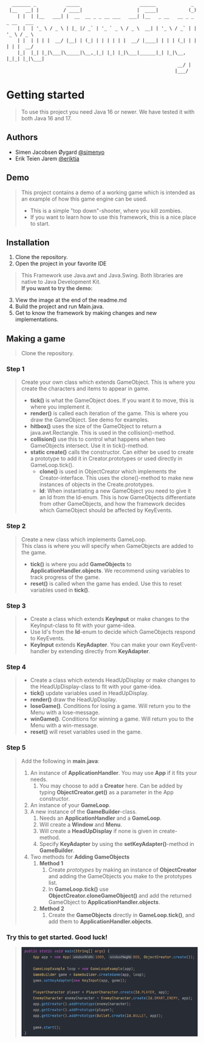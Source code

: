 ````
  _______ _           _____                      ______             _            
 |__   __| |         / ____|                    |  ____|           (_)           
    | |  | |__   ___| |  __  __ _ _ __ ___   ___| |__   _ __   __ _ _ _ __   ___ 
    | |  | '_ \ / _ \ | |_ |/ _` | '_ ` _ \ / _ \  __| | '_ \ / _` | | '_ \ / _ \
    | |  | | | |  __/ |__| | (_| | | | | | |  __/ |____| | | | (_| | | | | |  __/
    |_|  |_| |_|\___|\_____|\__,_|_| |_| |_|\___|______|_| |_|\__, |_|_| |_|\___|
                                                               __/ |             
                                                              |___/              
````

# Getting started
>To use this project you need Java 16 or newer.
>We have tested it with both Java 16 and 17.

## Authors
- Simen Jacobsen Øygard [@simenyo](https://www.github.com/simenyo)
- Erik Teien Jarem [@eriktja](https://www.github.com/eriktja)

## Demo
> This project contains a demo of a working game which is intended as an example of how this game engine can be used. 
> - This is a simple "top down"-shooter, where you kill zombies.
> - If  you want to learn how to use this framework, this is a nice place to start.

## Installation
1. Clone the repository.
2. Open the project in your favorite IDE
>This Framework use Java.awt and Java.Swing. Both libraries are native to Java Development Kit. 
> <br>__If you want to try the demo:__
3. View the image at the end of the readme.md
4. Build the project and run Main.java.
5. Get to know the framework by making changes and new implementations.


## Making a game

> Clone the repository.

### Step 1
>Create your own class which extends GameObject. This is where you create the characters and items to appear in game.
>   - __tick()__ is what the GameObject does. If you want it to move, this is where you implement it.
>   - __render()__ is called each iteration of the game. This is where you draw the GameObject. See demo for examples.
>   - __hitbox()__ uses the size of the GameObject to return a java.awt.Rectangle. This is used in the collision()-method.
>   - __collision()__ use this to control what happens when two GameObjects intersect. Use it in tick()-method.
>   - __static create()__ calls the constructor. Can either be used to create a prototype to add it in Creator.prototypes or used directly in GameLoop.tick().
>       - __clone()__ is used in ObjectCreator which implements the Creator-interface. This uses the clone()-method to make new instances of objects in the Create.prototypes.
>       - __Id__: When instantiating a new GameObject you need to give it an Id from the Id-enum. This is how GameObjects differentiate from other GameObjects, and how the framework decides which GameObject should be affected by KeyEvents. 
### Step 2
> Create a new class which implements GameLoop. <br>This class is where you will specify when GameObjects are added to the game.
> - __tick()__ is where you add __GameObjects__ to __ApplicationHandler.objects__. We recommend using variables to track progress of the game.
> - __reset()__ is called when the game has ended. Use this to reset variables used in __tick()__.
### Step 3
> - Create a class which extends __KeyInput__ or make changes to the KeyInput-class to fit with your game-idea.
> - Use Id's from the __Id__-enum to decide which GameObjects respond to KeyEvents. 
> - __KeyInput__ extends __KeyAdapter__. You can make your own KeyEvent-handler by extending directly from __KeyAdapter__.
### Step 4
> - Create a class which extends HeadUpDisplay or make changes to the HeadUpDisplay-class to fit with your game-idea.
> - __tick()__ update variables used in HeadUpDisplay.
> - __render()__ draw the HeadUpDisplay.
> - __loseGame()__. Conditions for losing a game. Will return you to the Menu with a lose-message.
> - __winGame()__. Conditions for winning a game. Will return you to the Menu with a win-message.
> - __reset()__ will reset variables used in the game. 
### Step 5
> Add the following in __main.java__:
> 1. An instance of __ApplicationHandler__. You may use __App__ if it fits your needs. 
>    1. You may choose to add a __Creator__ here. Can be added by typing __ObjectCreator.get()__ as a parameter in the App constructor.
> 2. An instance of your __GameLoop__.
> 3. A new instance of the __GameBuilder__-class. 
>    1. Needs an __ApplicationHandler__ and a __GameLoop__.
>    2. Will create a __Window__ and __Menu__.
>    3. Will create a __HeadUpDisplay__ if none is given in create-method. 
>    4. Specify __KeyAdapter__ by using the __setKeyAdapter()__-method in __GameBuilder__.
> 4. Two methods for __Adding GameObjects__
>    1. __Method 1__
>       1. Create _prototypes_ by making an instance of __ObjectCreator__ and adding the GameObjects you make to the prototypes list.
>       2. In __GameLoop.tick()__ use __ObjectCreator.cloneGameObject()__ and add the returned GameObject to __ApplicationHandler.objects__.
>    2. __Method 2__
>       1. Create the __GameObjects__ directly in __GameLoop.tick()__, and add them to __ApplicationHandler.objects__.

### Try this to get started. Good luck!
>![Example of code-implementation](Resources/images/main.jpg)
